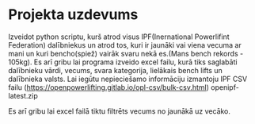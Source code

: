 # Projekta uzdevums

Izveidot python scriptu, kurš atrod visus IPF(Inernational Powerlifint Federation) dalībniekus un atrod tos, kuri ir jaunāki vai viena vecuma ar mani un kuri bencho(spiež) vairāk svaru nekā es.(Mans bench rekords - 105kg). Es arī gribu lai programa izveido excel failu, kurā tiks saglabāti dalībnieku vārdi, vecums, svara kategorija, lielākais bench lifts un dalībnieka valsts.
Lai iegūtu nepieciešamo informāciju izmantoju IPF CSV failu (https://openpowerlifting.gitlab.io/opl-csv/bulk-csv.html) openipf-latest.zip

Es arī gribu lai excel failā tiktu filtrēts vecums no jaunākā uz vecāko.
